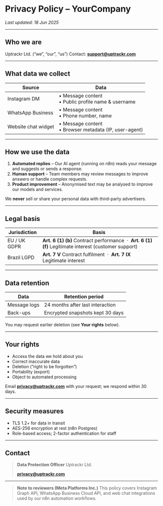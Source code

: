 # Privacy Policy – **YourCompany**

_Last updated: 18 Jun 2025_

---

## Who we are
Uptrackr Ltd. (“we”, “our”, “us”)
Contact: **support@uptrackr.com**

---

## What data we collect

| Source | Data |
|--------|------|
| Instagram DM | • Message content<br>• Public profile name & username |
| WhatsApp Business | • Message content<br>• Phone number, name |
| Website chat widget | • Message content<br>• Browser metadata (IP, user-agent) |

---

## How we use the data

1. **Automated replies** – Our AI agent (running on n8n) reads your message and suggests or sends a response.
2. **Human support** – Team members may review messages to improve answers or handle complex requests.
3. **Product improvement** – Anonymised text may be analysed to improve our models and services.

We **never** sell or share your personal data with third-party advertisers.

---

## Legal basis

| Jurisdiction | Basis |
|--------------|-------|
| EU / UK GDPR | **Art. 6 (1) (b)** Contract performance &nbsp;·&nbsp; **Art. 6 (1) (f)** Legitimate interest (customer support) |
| Brazil LGPD  | **Art. 7 V** Contract fulfilment &nbsp;·&nbsp; **Art. 7 IX** Legitimate interest |

---

## Data retention

| Data | Retention period |
|------|------------------|
| Message logs | 24 months after last interaction |
| Back-ups | Encrypted snapshots kept 30 days |

You may request earlier deletion (see **Your rights** below).

---

## Your rights

* Access the data we hold about you
* Correct inaccurate data
* Deletion (“right to be forgotten”)
* Portability (export)
* Object to automated processing

Email **privacy@uptrackr.com** with your request; we respond within 30 days.

---

## Security measures

* TLS 1.2+ for data in transit
* AES-256 encryption at rest (n8n Postgres)
* Role-based access; 2-factor authentication for staff

---

## Contact

> **Data Protection Officer**
> Uptrackr Ltd.
>
> **privacy@uptrackr.com**

---

> **Note to reviewers (Meta Platforms Inc.)**
> This policy covers Instagram Graph API, WhatsApp Business Cloud API, and web chat integrations used by our n8n automation workflows.
